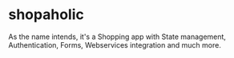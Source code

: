 # shopaholic
As the name intends, it's a Shopping app with State management, Authentication, Forms,  Webservices integration and much more.
